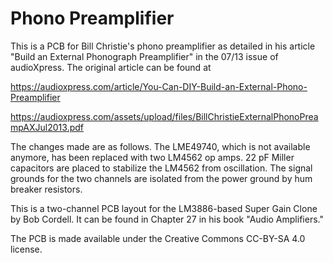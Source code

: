 # Phono Preamplifier

This is a PCB for Bill Christie's phono preamplifier as detailed in his article "Build an External Phonograph Preamplifier" in the 07/13 issue of audioXpress.  The original article can be found at

https://audioxpress.com/article/You-Can-DIY-Build-an-External-Phono-Preamplifier

https://audioxpress.com/assets/upload/files/BillChristieExternalPhonoPreampAXJul2013.pdf

The changes made are as follows.  The LME49740, which is not available anymore, has been replaced with two LM4562 op amps.  22 pF Miller capacitors are placed to stabilize the LM4562 from oscillation.  The signal grounds for the two channels are isolated from the power ground by hum breaker resistors.

This is a two-channel PCB layout for the LM3886-based Super Gain Clone by Bob Cordell.  It can be found in Chapter 27 in his book "Audio Amplifiers."

The PCB is made available under the Creative Commons CC-BY-SA 4.0 license.

